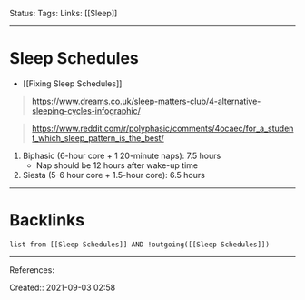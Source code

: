 Status: 
Tags: 
Links: [[Sleep]]
___
# Sleep Schedules
- [[Fixing Sleep Schedules]]
> https://www.dreams.co.uk/sleep-matters-club/4-alternative-sleeping-cycles-infographic/

> https://www.reddit.com/r/polyphasic/comments/4ocaec/for_a_student_which_sleep_pattern_is_the_best/
1.  Biphasic (6-hour core + 1 20-minute naps): 7.5 hours
	- Nap should be 12 hours after wake-up time
1.  Siesta (5-6 hour core + 1.5-hour core): 6.5 hours
___
# Backlinks
```dataview
list from [[Sleep Schedules]] AND !outgoing([[Sleep Schedules]])
```
___
References:

Created:: 2021-09-03 02:58
